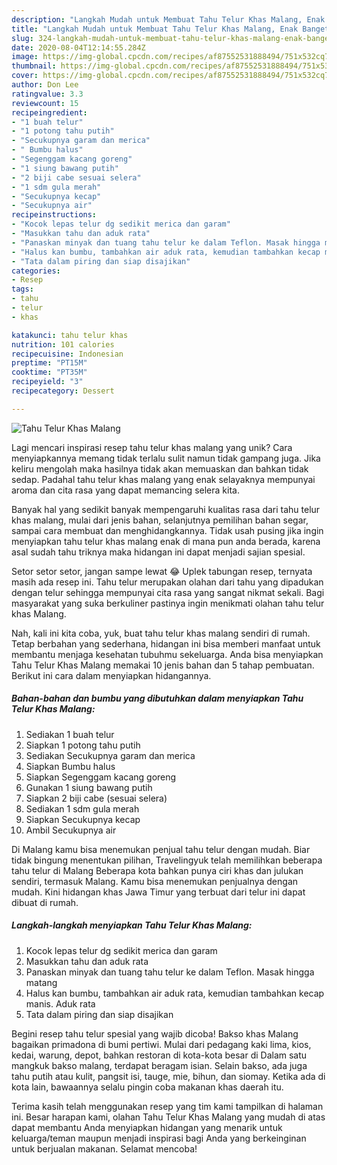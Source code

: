 ```yaml
---
description: "Langkah Mudah untuk Membuat Tahu Telur Khas Malang, Enak Banget"
title: "Langkah Mudah untuk Membuat Tahu Telur Khas Malang, Enak Banget"
slug: 324-langkah-mudah-untuk-membuat-tahu-telur-khas-malang-enak-banget
date: 2020-08-04T12:14:55.284Z
image: https://img-global.cpcdn.com/recipes/af87552531888494/751x532cq70/tahu-telur-khas-malang-foto-resep-utama.jpg
thumbnail: https://img-global.cpcdn.com/recipes/af87552531888494/751x532cq70/tahu-telur-khas-malang-foto-resep-utama.jpg
cover: https://img-global.cpcdn.com/recipes/af87552531888494/751x532cq70/tahu-telur-khas-malang-foto-resep-utama.jpg
author: Don Lee
ratingvalue: 3.3
reviewcount: 15
recipeingredient:
- "1 buah telur"
- "1 potong tahu putih"
- "Secukupnya garam dan merica"
- " Bumbu halus"
- "Segenggam kacang goreng"
- "1 siung bawang putih"
- "2 biji cabe sesuai selera"
- "1 sdm gula merah"
- "Secukupnya kecap"
- "Secukupnya air"
recipeinstructions:
- "Kocok lepas telur dg sedikit merica dan garam"
- "Masukkan tahu dan aduk rata"
- "Panaskan minyak dan tuang tahu telur ke dalam Teflon. Masak hingga matang"
- "Halus kan bumbu, tambahkan air aduk rata, kemudian tambahkan kecap manis. Aduk rata"
- "Tata dalam piring dan siap disajikan"
categories:
- Resep
tags:
- tahu
- telur
- khas

katakunci: tahu telur khas 
nutrition: 101 calories
recipecuisine: Indonesian
preptime: "PT15M"
cooktime: "PT35M"
recipeyield: "3"
recipecategory: Dessert

---
```



![Tahu Telur Khas Malang](https://img-global.cpcdn.com/recipes/af87552531888494/751x532cq70/tahu-telur-khas-malang-foto-resep-utama.jpg)

Lagi mencari inspirasi resep tahu telur khas malang yang unik? Cara menyiapkannya memang tidak terlalu sulit namun tidak gampang juga. Jika keliru mengolah maka hasilnya tidak akan memuaskan dan bahkan tidak sedap. Padahal tahu telur khas malang yang enak selayaknya mempunyai aroma dan cita rasa yang dapat memancing selera kita.

Banyak hal yang sedikit banyak mempengaruhi kualitas rasa dari tahu telur khas malang, mulai dari jenis bahan, selanjutnya pemilihan bahan segar, sampai cara membuat dan menghidangkannya. Tidak usah pusing jika ingin menyiapkan tahu telur khas malang enak di mana pun anda berada, karena asal sudah tahu triknya maka hidangan ini dapat menjadi sajian spesial.

Setor setor setor, jangan sampe lewat 😂 Uplek tabungan resep, ternyata masih ada resep ini. Tahu telur merupakan olahan dari tahu yang dipadukan dengan telur sehingga mempunyai cita rasa yang sangat nikmat sekali. Bagi masyarakat yang suka berkuliner pastinya ingin menikmati olahan tahu telur khas Malang.


Nah, kali ini kita coba, yuk, buat tahu telur khas malang sendiri di rumah. Tetap berbahan yang sederhana, hidangan ini bisa memberi manfaat untuk membantu menjaga kesehatan tubuhmu sekeluarga. Anda bisa menyiapkan Tahu Telur Khas Malang memakai 10 jenis bahan dan 5 tahap pembuatan. Berikut ini cara dalam menyiapkan hidangannya.

<!--inarticleads1-->

##### Bahan-bahan dan bumbu yang dibutuhkan dalam menyiapkan Tahu Telur Khas Malang:

1. Sediakan 1 buah telur
1. Siapkan 1 potong tahu putih
1. Sediakan Secukupnya garam dan merica
1. Siapkan  Bumbu halus
1. Siapkan Segenggam kacang goreng
1. Gunakan 1 siung bawang putih
1. Siapkan 2 biji cabe (sesuai selera)
1. Sediakan 1 sdm gula merah
1. Siapkan Secukupnya kecap
1. Ambil Secukupnya air


Di Malang kamu bisa menemukan penjual tahu telur dengan mudah. Biar tidak bingung menentukan pilihan, Travelingyuk telah memilihkan beberapa tahu telur di Malang Beberapa kota bahkan punya ciri khas dan julukan sendiri, termasuk Malang. Kamu bisa menemukan penjualnya dengan mudah. Kini hidangan khas Jawa Timur yang terbuat dari telur ini dapat dibuat di rumah. 

<!--inarticleads2-->

##### Langkah-langkah menyiapkan Tahu Telur Khas Malang:

1. Kocok lepas telur dg sedikit merica dan garam
1. Masukkan tahu dan aduk rata
1. Panaskan minyak dan tuang tahu telur ke dalam Teflon. Masak hingga matang
1. Halus kan bumbu, tambahkan air aduk rata, kemudian tambahkan kecap manis. Aduk rata
1. Tata dalam piring dan siap disajikan


Begini resep tahu telur spesial yang wajib dicoba! Bakso khas Malang bagaikan primadona di bumi pertiwi. Mulai dari pedagang kaki lima, kios, kedai, warung, depot, bahkan restoran di kota-kota besar di Dalam satu mangkuk bakso malang, terdapat beragam isian. Selain bakso, ada juga tahu putih atau kulit, pangsit isi, tauge, mie, bihun, dan siomay. Ketika ada di kota lain, bawaannya selalu pingin coba makanan khas daerah itu. 

Terima kasih telah menggunakan resep yang tim kami tampilkan di halaman ini. Besar harapan kami, olahan Tahu Telur Khas Malang yang mudah di atas dapat membantu Anda menyiapkan hidangan yang menarik untuk keluarga/teman maupun menjadi inspirasi bagi Anda yang berkeinginan untuk berjualan makanan. Selamat mencoba!
